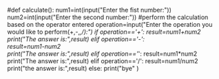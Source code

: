 #def calculate():
num1=int(input("Enter the fist number:"))
num2=int(input("Enter the second number:"))
#perform the calculation based on the operator entered
operation=input("Enter the operation you would like to perform(+,-,*,/):")
if operation=='+':
   result=num1+num2
   print("The answer is:",result)
elif operation=='-':   
   result=num1-num2  
   print("The answer is:",result)
elif operation=='*': 
  result=num1*num2 
  print("The answer is:",result)
elif operation=='/':
   result=num1/num2
   print("the answer is:",result) 
else:
   print("bye" )   
